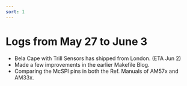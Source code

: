 ```yaml
---
sort: 1
---
```

# Logs from May 27 to June 3
- Bela Cape with Trill Sensors has shipped from London. (ETA Jun 2)
- Made a few improvements in the earlier Makefile Blog.
- Comparing the McSPI pins in both the Ref. Manuals of AM57x and AM33x. 
